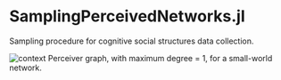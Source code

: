 # SamplingPerceivedNetworks.jl
Sampling procedure for cognitive social structures data collection.

![context](https://user-images.githubusercontent.com/8230371/155175635-2f22964f-c817-4839-9ffb-fae87a42abb1.svg)
Perceiver graph, with maximum degree = 1, for a small-world network.
